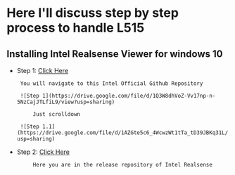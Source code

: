 # Here I'll discuss step by step process to handle L515

## Installing Intel Realsense Viewer for windows 10

- Step 1:  [Click Here](https://github.com/IntelRealSense/librealsense/)
           
	   You will navigate to this Intel Official Github Repository

	   ![Step 1](https://drive.google.com/file/d/1Q3W8dhVoZ-Vv17np-n-5NzCajJTLfiL9/view?usp=sharing)

           Just scrolldown 

	   ![Step 1.1](https://drive.google.com/file/d/1AZGte5c6_4WcwzWt1tTa_tD39JBKq31L/view?usp=sharing)

- Step 2: [Click Here](https://github.com/IntelRealSense/librealsense/releases)

           Here you are in the release repository of Intel Realsense 



